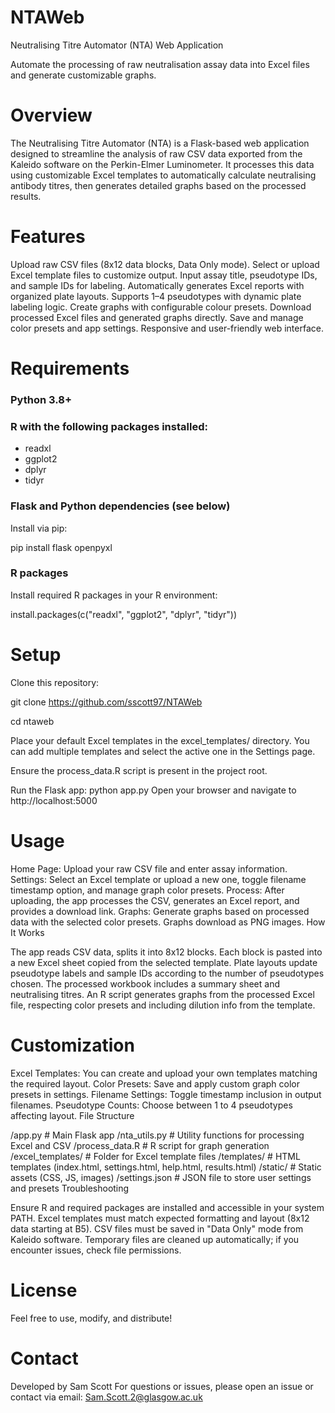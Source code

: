 # NTAWeb
Neutralising Titre Automator (NTA) Web Application

Automate the processing of raw neutralisation assay data into Excel files and generate customizable graphs.

# Overview

The Neutralising Titre Automator (NTA) is a Flask-based web application designed to streamline the analysis of raw CSV data exported from the Kaleido software on the Perkin-Elmer Luminometer. It processes this data using customizable Excel templates to automatically calculate neutralising antibody titres, then generates detailed graphs based on the processed results.

# Features

Upload raw CSV files (8x12 data blocks, Data Only mode).
Select or upload Excel template files to customize output.
Input assay title, pseudotype IDs, and sample IDs for labeling.
Automatically generates Excel reports with organized plate layouts.
Supports 1–4 pseudotypes with dynamic plate labeling logic.
Create graphs with configurable colour presets.
Download processed Excel files and generated graphs directly.
Save and manage color presets and app settings.
Responsive and user-friendly web interface.

# Requirements

### Python 3.8+

### R with the following packages installed:
- readxl
- ggplot2
- dplyr
- tidyr

### Flask and Python dependencies (see below)

Install via pip:

pip install flask openpyxl

### R packages
Install required R packages in your R environment:

install.packages(c("readxl", "ggplot2", "dplyr", "tidyr"))

# Setup

Clone this repository:

git clone https://github.com/sscott97/NTAWeb

cd ntaweb

Place your default Excel templates in the excel_templates/ directory. You can add multiple templates and select the active one in the Settings page.

Ensure the process_data.R script is present in the project root.

Run the Flask app:
python app.py
Open your browser and navigate to http://localhost:5000

# Usage

Home Page: Upload your raw CSV file and enter assay information.
Settings: Select an Excel template or upload a new one, toggle filename timestamp option, and manage graph color presets.
Process: After uploading, the app processes the CSV, generates an Excel report, and provides a download link.
Graphs: Generate graphs based on processed data with the selected color presets. Graphs download as PNG images.
How It Works

The app reads CSV data, splits it into 8x12 blocks.
Each block is pasted into a new Excel sheet copied from the selected template.
Plate layouts update pseudotype labels and sample IDs according to the number of pseudotypes chosen.
The processed workbook includes a summary sheet and neutralising titres.
An R script generates graphs from the processed Excel file, respecting color presets and including dilution info from the template.

# Customization

Excel Templates: You can create and upload your own templates matching the required layout.
Color Presets: Save and apply custom graph color presets in settings.
Filename Settings: Toggle timestamp inclusion in output filenames.
Pseudotype Counts: Choose between 1 to 4 pseudotypes affecting layout.
File Structure

/app.py                # Main Flask app
/nta_utils.py          # Utility functions for processing Excel and CSV
/process_data.R        # R script for graph generation
/excel_templates/      # Folder for Excel template files
/templates/            # HTML templates (index.html, settings.html, help.html, results.html)
/static/               # Static assets (CSS, JS, images)
/settings.json         # JSON file to store user settings and presets
Troubleshooting

Ensure R and required packages are installed and accessible in your system PATH.
Excel templates must match expected formatting and layout (8x12 data starting at B5).
CSV files must be saved in "Data Only" mode from Kaleido software.
Temporary files are cleaned up automatically; if you encounter issues, check file permissions.

# License

Feel free to use, modify, and distribute!

# Contact

Developed by Sam Scott
For questions or issues, please open an issue or contact via email: Sam.Scott.2@glasgow.ac.uk

